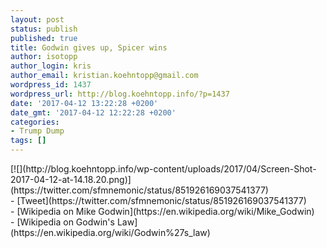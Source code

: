 ```yaml
---
layout: post
status: publish
published: true
title: Godwin gives up, Spicer wins
author: isotopp
author_login: kris
author_email: kristian.koehntopp@gmail.com
wordpress_id: 1437
wordpress_url: http://blog.koehntopp.info/?p=1437
date: '2017-04-12 13:22:28 +0200'
date_gmt: '2017-04-12 12:22:28 +0200'
categories:
- Trump Dump
tags: []
---
```

<p>[![](http://blog.koehntopp.info/wp-content/uploads/2017/04/Screen-Shot-2017-04-12-at-14.18.20.png)](https://twitter.com/sfmnemonic/status/851926169037541377)<br />
- [Tweet](https://twitter.com/sfmnemonic/status/851926169037541377)<br />
- [Wikipedia on Mike Godwin](https://en.wikipedia.org/wiki/Mike_Godwin)<br />
- [Wikipedia on Godwin's Law](https://en.wikipedia.org/wiki/Godwin%27s_law)</p>
